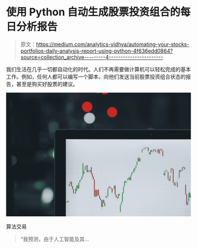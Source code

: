 # 使用 Python 自动生成股票投资组合的每日分析报告

> 原文：<https://medium.com/analytics-vidhya/automating-your-stocks-portfolios-daily-analysis-report-using-python-4f636edd0864?source=collection_archive---------4----------------------->

我们生活在几乎一切都自动化的时代。人们不再需要做计算机可以轻松完成的基本工作。例如，任何人都可以编写一个脚本，向他们发送当前股票投资组合状态的报告，甚至是购买好股票的建议。

![](img/8de5adf7ffcaa2c764015992bc9f9be4.png)

算法交易

> “我预测，由于人工智能及其…
